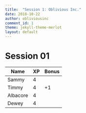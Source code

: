 ```yaml
---
title:  "Session 1: Oblivious Inc."
date: 2018-10-22
author: obliviousinc
comment_id: 1
theme: jekyll-theme-merlot
layout: default
---
```


# Session 01

| Name     | XP  | Bonus |
| -------- | --- | ----- |
| Sammy    | 4   |       |
| Timmy    | 4   | +1    |
| Albacore | 4   |       |
| Dewey    | 4   |       |